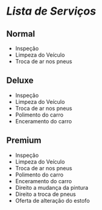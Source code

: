 # *Lista de Serviços*

## **Normal**

- Inspeção
- Limpeza do Veículo
- Troca de ar nos pneus  

## **Deluxe**

- Inspeção
- Limpeza do Veículo
- Troca de ar nos pneus  
- Polimento do carro
- Enceramento do carro

## **Premium**
- Inspeção
- Limpeza do Veículo
- Troca de ar nos pneus  
- Polimento do carro
- Enceramento do carro
- Direito a mudança da pintura
- Direito a troca de pneus
- Oferta de alteração do estofo
